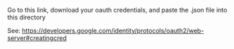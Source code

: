 Go to this link, download your oauth credentials, and paste the .json file into this directory

See: https://developers.google.com/identity/protocols/oauth2/web-server#creatingcred
